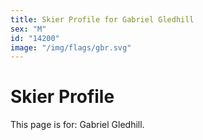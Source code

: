 ```yaml
---
title: Skier Profile for Gabriel Gledhill
sex: "M"
id: "14200"
image: "/img/flags/gbr.svg" 
---
```


# Skier Profile

This page is for: Gabriel Gledhill.
    